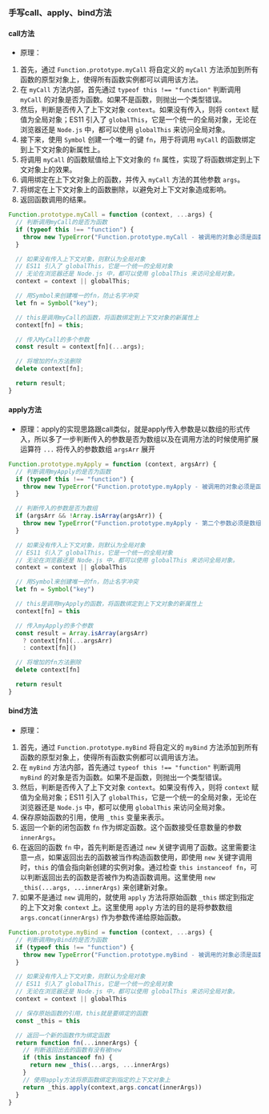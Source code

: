 ### 手写call、apply、bind方法
#### call方法
- 原理：

1. 首先，通过 `Function.prototype.myCall` 将自定义的 `myCall` 方法添加到所有函数的原型对象上，使得所有函数实例都可以调用该方法。
2. 在 `myCall` 方法内部，首先通过 `typeof this !== "function"` 判断调用 `myCall` 的对象是否为函数。如果不是函数，则抛出一个类型错误。
3. 然后，判断是否传入了上下文对象 `context`。如果没有传入，则将 `context` 赋值为全局对象；ES11 引入了 `globalThis`，它是一个统一的全局对象，无论在浏览器还是 `Node.js` 中，都可以使用 `globalThis` 来访问全局对象。
4. 接下来，使用 `Symbol` 创建一个唯一的键 `fn`，用于将调用 `myCall` 的函数绑定到上下文对象的新属性上。
5. 将调用 `myCall` 的函数赋值给上下文对象的 `fn` 属性，实现了将函数绑定到上下文对象上的效果。
6. 调用绑定在上下文对象上的函数，并传入 `myCall` 方法的其他参数 `args`。
7. 将绑定在上下文对象上的函数删除，以避免对上下文对象造成影响。
8. 返回函数调用的结果。

```js
Function.prototype.myCall = function (context, ...args) {
  // 判断调用myCall的是否为函数
  if (typeof this !== "function") {
    throw new TypeError("Function.prototype.myCall - 被调用的对象必须是函数");
  }

  // 如果没有传入上下文对象，则默认为全局对象
  // ES11 引入了 globalThis，它是一个统一的全局对象
  // 无论在浏览器还是 Node.js 中，都可以使用 globalThis 来访问全局对象。
  context = context || globalThis;

  // 用Symbol来创建唯一的fn，防止名字冲突
  let fn = Symbol("key");

  // this是调用myCall的函数，将函数绑定到上下文对象的新属性上
  context[fn] = this;

  // 传入MyCall的多个参数
  const result = context[fn](...args);

  // 将增加的fn方法删除
  delete context[fn];

  return result;
}
```
#### apply方法
- 原理：apply的实现思路跟call类似，就是apply传入参数是以数组的形式传入，所以多了一步判断传入的参数是否为数组以及在调用方法的时候使用扩展运算符 `...` 将传入的参数数组 `argsArr` 展开
```js
Function.prototype.myApply = function (context, argsArr) {
  // 判断调用myApply的是否为函数
  if (typeof this !== "function") {
    throw new TypeError("Function.prototype.myApply - 被调用的对象必须是函数")
  }

  // 判断传入的参数是否为数组
  if (argsArr && !Array.isArray(argsArr)) {
    throw new TypeError("Function.prototype.myApply - 第二个参数必须是数组")
  }

  // 如果没有传入上下文对象，则默认为全局对象
  // ES11 引入了 globalThis，它是一个统一的全局对象
  // 无论在浏览器还是 Node.js 中，都可以使用 globalThis 来访问全局对象。
  context = context || globalThis

  // 用Symbol来创建唯一的fn，防止名字冲突
  let fn = Symbol("key")

  // this是调用myApply的函数，将函数绑定到上下文对象的新属性上
  context[fn] = this

  // 传入myApply的多个参数
  const result = Array.isArray(argsArr)
    ? context[fn](...argsArr)
    : context[fn]()

  // 将增加的fn方法删除
  delete context[fn]

  return result
}
```
#### bind方法
- 原理：

1. 首先，通过 `Function.prototype.myBind` 将自定义的 `myBind` 方法添加到所有函数的原型对象上，使得所有函数实例都可以调用该方法。
2. 在 `myBind` 方法内部，首先通过 `typeof this !== "function"` 判断调用 `myBind` 的对象是否为函数。如果不是函数，则抛出一个类型错误。
3. 然后，判断是否传入了上下文对象 `context`。如果没有传入，则将 `context` 赋值为全局对象；ES11 引入了 `globalThis`，它是一个统一的全局对象，无论在浏览器还是 `Node.js` 中，都可以使用 `globalThis` 来访问全局对象。
4. 保存原始函数的引用，使用 `_this` 变量来表示。
5. 返回一个新的闭包函数 `fn` 作为绑定函数。这个函数接受任意数量的参数 `innerArgs`。
6. 在返回的函数 `fn` 中，首先判断是否通过 `new` 关键字调用了函数。这里需要注意一点，如果返回出去的函数被当作构造函数使用，即使用 `new` 关键字调用时，`this` 的值会指向新创建的实例对象。通过检查 `this instanceof fn`，可以判断返回出去的函数是否被作为构造函数调用。这里使用 `new _this(...args, ...innerArgs)` 来创建新对象。
7. 如果不是通过 `new` 调用的，就使用 `apply` 方法将原始函数 `_this` 绑定到指定的上下文对象 `context` 上。这里使用 `apply` 方法的目的是将参数数组 `args.concat(innerArgs)` 作为参数传递给原始函数。
```js
Function.prototype.myBind = function (context, ...args) {
  // 判断调用myBind的是否为函数
  if (typeof this !== "function") {
    throw new TypeError("Function.prototype.myBind - 被调用的对象必须是函数")
  }

  // 如果没有传入上下文对象，则默认为全局对象
  // ES11 引入了 globalThis，它是一个统一的全局对象
  // 无论在浏览器还是 Node.js 中，都可以使用 globalThis 来访问全局对象。
  context = context || globalThis

  // 保存原始函数的引用，this就是要绑定的函数
  const _this = this

  // 返回一个新的函数作为绑定函数
  return function fn(...innerArgs) {
    // 判断返回出去的函数有没有被new
    if (this instanceof fn) {
      return new _this(...args, ...innerArgs)
    }
    // 使用apply方法将原函数绑定到指定的上下文对象上
    return _this.apply(context,args.concat(innerArgs))
  }
}
```
